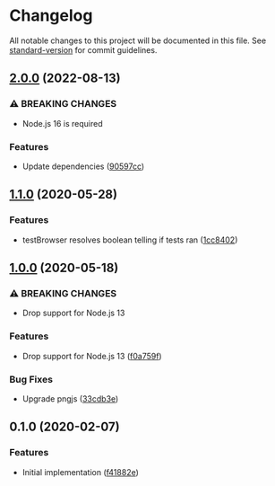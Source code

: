 # Changelog

All notable changes to this project will be documented in this file. See [standard-version](https://github.com/conventional-changelog/standard-version) for commit guidelines.

## [2.0.0](https://github.com/cfware/tap-selenium-manager/compare/v1.1.0...v2.0.0) (2022-08-13)


### ⚠ BREAKING CHANGES

* Node.js 16 is required

### Features

* Update dependencies ([90597cc](https://github.com/cfware/tap-selenium-manager/commit/90597cc485a3b125570759a56ea48392acce0d6f))

## [1.1.0](https://www.github.com/cfware/tap-selenium-manager/compare/v1.0.0...v1.1.0) (2020-05-28)


### Features

* testBrowser resolves boolean telling if tests ran ([1cc8402](https://www.github.com/cfware/tap-selenium-manager/commit/1cc840298985c66221932dcff516aa10079acd2b))

## [1.0.0](https://www.github.com/cfware/tap-selenium-manager/compare/v0.1.0...v1.0.0) (2020-05-18)


### ⚠ BREAKING CHANGES

* Drop support for Node.js 13

### Features

* Drop support for Node.js 13 ([f0a759f](https://www.github.com/cfware/tap-selenium-manager/commit/f0a759fb2184e7a32e117507b5a5e70370f5a646))


### Bug Fixes

* Upgrade pngjs ([33cdb3e](https://www.github.com/cfware/tap-selenium-manager/commit/33cdb3e9321f950c3fcc7efc6c03e713f35fcc54))

## 0.1.0 (2020-02-07)


### Features

* Initial implementation ([f41882e](https://github.com/cfware/tap-selenium-manager/commit/f41882e31e85ae9808c0aaebcbefe384179adad9))
